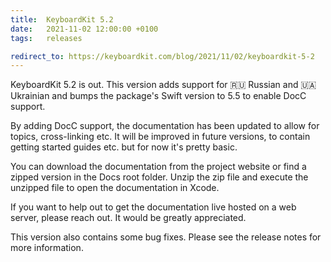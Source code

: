 ```yaml
---
title:  KeyboardKit 5.2
date:   2021-11-02 12:00:00 +0100
tags:   releases

redirect_to: https://keyboardkit.com/blog/2021/11/02/keyboardkit-5-2
---
```


KeyboardKit 5.2 is out. This version adds support for 🇷🇺 Russian and 🇺🇦 Ukrainian and bumps the package's Swift version to 5.5 to enable DocC support.

By adding DocC support, the documentation has been updated to allow for topics, cross-linking etc. It will be improved in future versions, to contain getting started guides etc. but for now it's pretty basic.

You can download the documentation from the project website or find a zipped version in the Docs root folder. Unzip the zip file and execute the unzipped file to open the documentation in Xcode.

If you want to help out to get the documentation live hosted on a web server, please reach out. It would be greatly appreciated.

This version also contains some bug fixes. Please see the release notes for more information.
